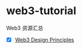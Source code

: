 # web3-tutorial
Web3 资源汇总

* [x] [Web3 Design Principles](https://medium.com/@lyricalpolymath/web3-design-principles-f21db2f240c1)
